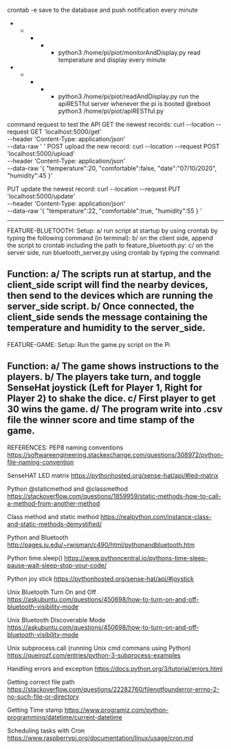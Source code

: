 crontab -e
save to the database and push notification every minute
* * * * * python3 /home/pi/piot/monitorAndDisplay.py
read temperature and display every minute
* * * * * python3 /home/pi/piot/readAndDisplay.py
run the apiRESTful server whenever the pi is booted
@reboot python3 /home/pi/piot/apiRESTful.py

command request to test the API
GET the newest records:
  curl --location --request GET 'localhost:5000/get' \
  --header 'Content-Type: application/json' \
  --data-raw '
  '
POST upload the new record:
  curl --location --request POST 'localhost:5000/upload' \
  --header 'Content-Type: application/json' \
  --data-raw '{	
  "temperature":20,
	"comfortable":false,
	"date":"07/10/2020",
	"humidity":45
  }'

PUT update the newest record:
  curl --location --request PUT 'localhost:5000/update' \
  --header 'Content-Type: application/json' \
  --data-raw '{	
	"temperature":22,
	"comfortable":true,
	"humidity":55
  }
  '

----
FEATURE-BLUETOOTH:
Setup: 
a/ run script at startup by using crontab by typing the following command (in terminal): <!-- EDITOR=nano crontab -e -->
b/ on the client side, append the script to crontab including the path to feature_bluetooth.py:<!-- @reboot python3 path_to_file/feature_bluetooth.py >> path_to_output/cron_log.txt 2>1& -->
c/ on the server side, run bluetooth_server.py using crontab by typing the command:
    <!-- @reboot python3 path_to_file/feature_bluetooth.py 
    >> path_to_output/cron_log.txt 2>1& -->

Function:
a/ The scripts run at startup, and the client_side script will find the nearby devices, then send to the devices which are running the server_side script.
b/ Once connected, the client_side sends the message containing the temperature and humidity to the server_side.
----
FEATURE-GAME:
Setup: Run the game.py script on the Pi

Function:
a/ The game shows instructions to the players.
b/ The players take turn, and toggle SenseHat joystick (Left for Player 1, Right for Player 2) to shake the dice.
c/ First player to get 30 wins the game.
d/ The program write into .csv file the winner score and time stamp of the game.
----
REFERENCES:
PEP8 naming conventions
https://softwareengineering.stackexchange.com/questions/308972/python-file-naming-convention

SenseHAT LED matrix
https://pythonhosted.org/sense-hat/api/#led-matrix

Python @staticmethod and @classmethod
https://stackoverflow.com/questions/1859959/static-methods-how-to-call-a-method-from-another-method

Class method and static method
https://realpython.com/instance-class-and-static-methods-demystified/

Python and Bluetooth
http://pages.iu.edu/~rwisman/c490/html/pythonandbluetooth.htm

Python time.sleep()
https://www.pythoncentral.io/pythons-time-sleep-pause-wait-sleep-stop-your-code/

Python joy stick
https://pythonhosted.org/sense-hat/api/#joystick

Unix Bluetooth Turn On and Off
https://askubuntu.com/questions/450698/how-to-turn-on-and-off-bluetooth-visibility-mode

Unix Bluetooth Discoverable Mode
https://askubuntu.com/questions/450698/how-to-turn-on-and-off-bluetooth-visibility-mode

Unix subprocess.call (running Unix cmd commans using Python)
https://queirozf.com/entries/python-3-subprocess-examples

Handling errors and exception
https://docs.python.org/3/tutorial/errors.html

Getting correct file path
https://stackoverflow.com/questions/22282760/filenotfounderror-errno-2-no-such-file-or-directory

Getting Time stamp
https://www.programiz.com/python-programming/datetime/current-datetime

Scheduling tasks with Cron
https://www.raspberrypi.org/documentation/linux/usage/cron.md
